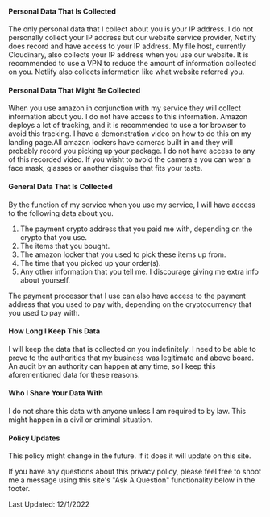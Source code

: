#### Personal Data That Is Collected
The only personal data that I collect about you is your IP address. I do not personally collect your IP address but our website service provider,
Netlify does record and have access to your IP address. My file host, currently Cloudinary, also collects your IP address when you use our website. It is recommended to use a VPN to reduce the amount of information collected on you. Netlify also collects information like what website referred you.
#### Personal Data That Might Be Collected
When you use amazon in conjunction with my service they will collect information about you. I do not have access to this information. Amazon deploys a lot of tracking, and it is recommended to use a tor browser to avoid this tracking. I have a demonstration video on how to do this on my landing page.All amazon lockers have cameras built in and they will probably record you picking up your package. I do not have access to any of this recorded video.
If you wisht to avoid the camera's you can wear a face mask, glasses or another disguise that fits your taste.
#### General Data That Is Collected
By the function of my service when you use my service, I will have access to the following data about you.  
    <ol>
    <li>The payment crypto address that you paid me with, depending on the crypto that you use.</li>
    <li>The items that you bought.</li>
    <li>The amazon locker that you used to pick these items up from.</li>
    <li>The time that you picked up your order(s).</li>
    <li>Any other information that you tell me. I discourage giving me extra info about yourself.</li>
    </ol>
The payment processor that I use can also have access to the payment address that you used to pay with, depending on the cryptocurrency that you used to pay with. 
#### How Long I Keep This Data
I will keep the data that is collected on you indefinitely. I need to be able to prove to the authorities that my business was legitimate and above board. An audit by an authority can happen at any time, so I keep this aforementioned data for these reasons. 
#### Who I Share Your Data With
I do not share this data with anyone unless I am required to by law. This might happen in a civil or criminal situation.
#### Policy Updates
This policy might change in the future. If it does it will update on this site.

If you have any questions about this privacy policy, please feel free to shoot me a message using this site's "Ask A Question" functionality below in the footer. <br/>

Last Updated: 12/1/2022